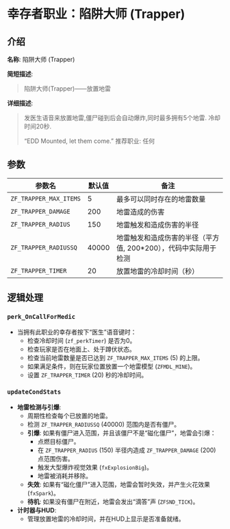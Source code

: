 # 幸存者职业：陷阱大师 (Trapper)

## 介绍

**名称**: 陷阱大师 (Trapper)

**简短描述**:
> 陷阱大师(Trapper)——放置地雷

**详细描述**:
> 发医生语音来放置地雷,僵尸碰到后会自动爆炸,同时最多拥有5个地雷.
> 冷却时间20秒.
>
> “EDD Mounted, let them come.”
> 推荐职业: 任何

## 参数

| 参数名                 | 默认值 | 备注                                                       |
| ---------------------- | ------ | ---------------------------------------------------------- |
| `ZF_TRAPPER_MAX_ITEMS` | 5      | 最多可以同时存在的地雷数量                                 |
| `ZF_TRAPPER_DAMAGE`    | 200    | 地雷造成的伤害                                             |
| `ZF_TRAPPER_RADIUS`    | 150    | 地雷触发和造成伤害的半径                                   |
| `ZF_TRAPPER_RADIUSSQ`  | 40000  | 地雷触发和造成伤害的半径（平方值, 200\*200），代码中实际用于检测 |
| `ZF_TRAPPER_TIMER`     | 20     | 放置地雷的冷却时间（秒）                                   |

## 逻辑处理

### `perk_OnCallForMedic`

-   当拥有此职业的幸存者按下“医生”语音键时：
    -   检查冷却时间 (`zf_perkTimer`) 是否为0。
    -   检查玩家是否在地面上、处于蹲伏状态。
    -   检查当前地雷数量是否已达到 `ZF_TRAPPER_MAX_ITEMS` (5) 的上限。
    -   如果满足条件，则在玩家位置放置一个地雷模型 (`ZFMDL_MINE`)。
    -   设置 `ZF_TRAPPER_TIMER` (20) 秒的冷却时间。

### `updateCondStats`

-   **地雷检测与引爆**:
    -   周期性检查每个已放置的地雷。
    -   检测 `ZF_TRAPPER_RADIUSSQ` (40000) 范围内是否有僵尸。
    -   **引爆**: 如果有僵尸进入范围，并且该僵尸不是“磁化僵尸”，地雷会引爆：
        -   点燃目标僵尸。
        -   在 `ZF_TRAPPER_RADIUS` (150) 半径内造成 `ZF_TRAPPER_DAMAGE` (200) 点范围伤害。
        -   触发大型爆炸视觉效果 (`fxExplosionBig`)。
        -   地雷被消耗并移除。
    -   **失效**: 如果有“磁化僵尸”进入范围，地雷会暂时失效，并产生火花效果 (`fxSpark`)。
    -   **待机**: 如果没有僵尸在附近，地雷会发出“滴答”声 (`ZFSND_TICK`)。
-   **计时器与HUD**:
    -   管理放置地雷的冷却时间，并在HUD上显示是否准备就绪。